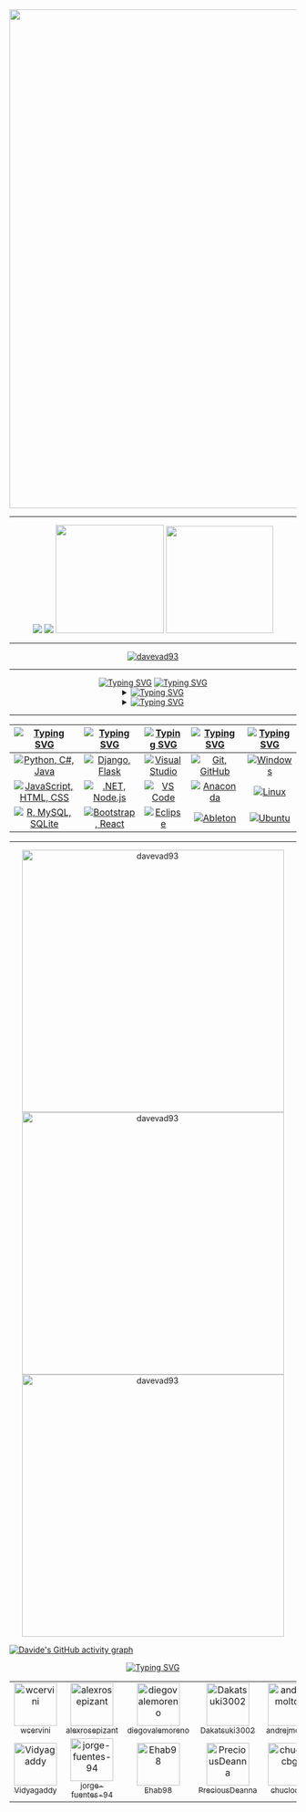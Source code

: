 <div align="center">
  <img src="assets/davevad93.gif" width=875>
  <hr>
  <a href="https://github.com/davevad93"><img src="https://komarev.com/ghpvc/?username=davevad93&color=brightgreen&style=for-the-badge"/><a/>
  <a href="./LICENSE"><img src="https://img.shields.io/github/license/davevad93/davevad93?style=for-the-badge&color=brightgreen"/></a>
  <a href=README.it.md><img src="assets/it.svg" width=190></a>
  <a href=README.es.md><img src="assets/es.svg" width=188></a>
  <hr>
  <p align="center"><a href="https://github.com/ryo-ma/github-profile-trophy"><img src="https://github-profile-trophy-davevad93s-projects.vercel.app/?username=davevad93&theme=matrix&rank=-B&column=-1" alt="davevad93"/></a></p>
</div>  

<hr>

<div align="center">
      <a href="https://git.io/typing-svg"><img src="https://readme-typing-svg.herokuapp.com?font=Fira+Code&size=28&duration=7000&pause=1000&color=00FF2B&center=true&vCenter=true&repeat=false&random=false&width=1000&lines=About+me%3A" alt="Typing SVG"/></a>
      <a href="https://git.io/typing-svg"><img src="https://readme-typing-svg.demolab.com?font=Fira+Code&size=15&pause=1000&color=00FF2B&center=true&vCenter=true&multiline=true&repeat=false&random=false&width=950&height=75&lines=Former+DJ,+now+fullstack+developer.+Huge+heavy+metal+and+all+pre-2000s+music+fan,+history+nerd.;“Those+who+cannot+remember+the+past+are+condemned+to+repeat+it”." alt="Typing SVG" /></a>

  <details>
    <summary><a href="https://git.io/typing-svg"><img src="https://readme-typing-svg.demolab.com?font=Fira+Code&pause=1000&color=00FF2B&center=true&vCenter=true&multiline=true&repeat=false&random=false&width=850&lines=Top+Repositories:" alt="Typing SVG" /></a></summary>
    
  <!--START_SECTION:top_repos-->
| 📁 Repository | ⭐ Stars | 🔱 Forks |
| --- | --- | --- |
| [davevad93](https://github.com/davevad93/davevad93) | 27 | 18 |
| [rest-countries-django-app](https://github.com/davevad93/rest-countries-django-app) | 16 | 4 |
| [pass-gen](https://github.com/davevad93/pass-gen) | 8 | 2 |
| [drawdb](https://github.com/davevad93/drawdb) | 7 | 0 |
| [C-Sharp-DAM](https://github.com/davevad93/C-Sharp-DAM) | 6 | 1 |
<!--END_SECTION:top_repos-->
  
  </details>

  <details>
    <summary><a href="https://git.io/typing-svg"><img src="https://readme-typing-svg.demolab.com?font=Fira+Code&pause=1000&color=00FF2B&center=true&vCenter=true&multiline=true&repeat=false&random=false&width=850&lines=Recent+GitHub+Activity:" alt="Typing SVG" /></a></summary>
    
  <!--START_SECTION:activity-->
| Recent Activity |
| --- |
⬆️ Pushed [2 commit(s)](https://github.com/davevad93/pass-gen/commits) to [davevad93/pass-gen](https://github.com/davevad93/pass-gen)
✔️ Merged PR [#63](https://github.com/davevad93/pass-gen/pull/63) in [davevad93/pass-gen](https://github.com/davevad93/pass-gen/pull/63)
🔍 Reviewed PR [#63](https://github.com/davevad93/pass-gen/pull/63) in [davevad93/pass-gen](https://github.com/davevad93/pass-gen/pull/63)
⬆️ Pushed [2 commit(s)](https://github.com/davevad93/pass-gen/commits) to [davevad93/pass-gen](https://github.com/davevad93/pass-gen)
✔️ Merged PR [#62](https://github.com/davevad93/pass-gen/pull/62) in [davevad93/pass-gen](https://github.com/davevad93/pass-gen/pull/62)
🔍 Reviewed PR [#62](https://github.com/davevad93/pass-gen/pull/62) in [davevad93/pass-gen](https://github.com/davevad93/pass-gen/pull/62)
⬆️ Pushed [2 commit(s)](https://github.com/davevad93/pass-gen/commits) to [davevad93/pass-gen](https://github.com/davevad93/pass-gen)
✔️ Merged PR [#61](https://github.com/davevad93/pass-gen/pull/61) in [davevad93/pass-gen](https://github.com/davevad93/pass-gen/pull/61)
🔍 Reviewed PR [#61](https://github.com/davevad93/pass-gen/pull/61) in [davevad93/pass-gen](https://github.com/davevad93/pass-gen/pull/61)
⬆️ Pushed [2 commit(s)](https://github.com/davevad93/pass-gen/commits) to [davevad93/pass-gen](https://github.com/davevad93/pass-gen)
✔️ Merged PR [#59](https://github.com/davevad93/pass-gen/pull/59) in [davevad93/pass-gen](https://github.com/davevad93/pass-gen/pull/59)
🔍 Reviewed PR [#59](https://github.com/davevad93/pass-gen/pull/59) in [davevad93/pass-gen](https://github.com/davevad93/pass-gen/pull/59)
📣 Commented on issue [#12](https://github.com/davevad93/davevad93/issues/12#issuecomment-2557762906) in [davevad93/davevad93](https://github.com/davevad93/davevad93/issues/12#issuecomment-2557762906)
🔑 Closed issue [#12](https://github.com/davevad93/davevad93/issues/12) in [davevad93/davevad93](https://github.com/davevad93/davevad93/issues/12)
❌ Closed PR [#58](https://github.com/davevad93/pass-gen/pull/58) in [davevad93/pass-gen](https://github.com/davevad93/pass-gen/pull/58)
<!--END_SECTION:activity-->
  
  </details>
</div>

<hr>

| [![Typing SVG](https://readme-typing-svg.herokuapp.com?font=Fira+Code&size=25&pause=1000&color=00FF2B&center=true&vCenter=true&repeat=false&random=false&width=300&lines=Languages)](https://git.io/typing-svg) | [![Typing SVG](https://readme-typing-svg.herokuapp.com?font=Fira+Code&size=25&pause=1000&color=00FF2B&center=true&vCenter=true&repeat=false&random=false&width=200&lines=Frameworks)](https://git.io/typing-svg) | [![Typing SVG](https://readme-typing-svg.herokuapp.com?font=Fira+Code&size=25&pause=1000&color=00FF2B&center=true&vCenter=true&repeat=false&random=false&width=200&lines=IDEs)](https://git.io/typing-svg) | [![Typing SVG](https://readme-typing-svg.herokuapp.com?font=Fira+Code&size=25&pause=1000&color=00FF2B&center=true&vCenter=true&repeat=false&random=false&width=200&lines=Tools)](https://git.io/typing-svg) | [![Typing SVG](https://readme-typing-svg.herokuapp.com?font=Fira+Code&size=25&pause=1000&color=00FF2B&center=true&vCenter=true&repeat=false&random=false&width=300&lines=Operating+Systems)](https://git.io/typing-svg) |
| ----- | ---- | ---- | ---- | ---- |
| <div align="center"><a href="https://skillicons.dev"><img src="https://skillicons.dev/icons?i=py,cs,java" title="Python, C#, Java"/></a></div> | <div align="center"><a href="https://skillicons.dev"><img src="https://skillicons.dev/icons?i=django,flask" title="Django, Flask"/></a></div>| <div align="center"><a href="https://skillicons.dev"><img src="https://skillicons.dev/icons?i=visualstudio" title="Visual Studio"/></a></div> | <div align="center"><a href="https://skillicons.dev"><img src="https://skillicons.dev/icons?i=git,github" title="Git, GitHub"/></a></div> | <div align="center"><a href="https://skillicons.dev"><img src="https://skillicons.dev/icons?i=windows" title="Windows"/></a></div> |
| <div align="center"><a href="https://skillicons.dev"><img src="https://skillicons.dev/icons?i=js,html,css" title="JavaScript, HTML, CSS"/></a></div> | <div align="center"><a href="https://skillicons.dev"><img src="https://skillicons.dev/icons?i=dotnet,nodejs" title=".NET, Node.js"/></a></div> | <div align="center"><a href="https://skillicons.dev"><img src="https://skillicons.dev/icons?i=vscode" title="VS Code"/></a></div> | <div align="center"><a href="https://skillicons.dev"><img src="https://skillicons.dev/icons?i=anaconda" title="Anaconda"/></a></div> | <div align="center"><a href="https://skillicons.dev"><img src="https://skillicons.dev/icons?i=linux" title="Linux"/></a></div> |
| <div align="center"><a href="https://skillicons.dev"><img src="https://skillicons.dev/icons?i=r,mysql,sqlite" title="R, MySQL, SQLite"/></a></div> | <div align="center"><a href="https://skillicons.dev"><img src="https://skillicons.dev/icons?i=bootstrap,react" title="Bootstrap, React"/></a></div> | <div align="center"><a href="https://skillicons.dev"><img src="https://skillicons.dev/icons?i=eclipse" title="Eclipse"/></a></div> | <div align="center"><a href="https://skillicons.dev"><img src="https://skillicons.dev/icons?i=ableton" title="Ableton"/></a></div> | <div align="center"><a href="https://skillicons.dev"><img src="https://skillicons.dev/icons?i=ubuntu" title="Ubuntu"/></a></div> | 
     
<hr>

<div align="center">
  <a href="https://github.com/anuraghazra/github-readme-stats"><img src="https://github-readme-stats-davevad93s-projects.vercel.app/api/top-langs?username=davevad93&show_icons=true&locale=en&layout=compact&langs_count=16&title_color=00FF2B&text_color=00FF2B&border_color=00FF2B&theme=chartreuse-dark" alt="davevad93" width=460 /></a>
  <br>
  <a href="https://github.com/anuraghazra/github-readme-stats"><img src="https://github-readme-stats-davevad93s-projects.vercel.app/api?username=davevad93&show_icons=true&locale=en&title_color=00FF2B&text_color=00FF2B&icon_color=00FF2B&border_color=00FF2B&theme=chartreuse-dark&show=discussions_answered,prs_merged,reviews&include_all_commits=true" alt="davevad93" width=460 /></a>
  <br>
  <a href="https://github.com/DenverCoder1/github-readme-streak-stats"><img src="https://github-readme-streak-stats-davevad93s-projects.vercel.app/?user=davevad93&&border=00FF2B&stroke=00FF2B&ring=00FF2B&fire=00FF2B&currStreakNum=00FF2B&sideNums=00FF2B&currStreakLabel=00FF2B&sideLabels=00FF2B&dates=00FF2B&theme=chartreuse-dark" alt="davevad93" width=460 /></a>
</div>

[![Davide's GitHub activity graph](https://github-readme-activity-graph.vercel.app/graph?username=davevad93&theme=github-compact&bg_color=000000&line=009A22&point=98FB98&color=00FF2B&title_color=00FF2B&area=true)](https://github.com/ashutosh00710/github-readme-activity-graph)

<div align="center">
      <a href="https://git.io/typing-svg"><img src="https://readme-typing-svg.herokuapp.com?font=Fira+Code&size=28&duration=7000&pause=1000&color=00FF2B&center=true&vCenter=true&repeat=false&random=false&width=1000&lines=Top+followers%3A" alt="Typing SVG"/></a>
<!--START_SECTION:followers-->
<table>
  <tr><td align="center">
  <a href="https://github.com/wcervini">
    <img src="https://avatars.githubusercontent.com/u/51060" width="75px" alt="wcervini" />
    <br />
    <sub>wcervini</sub>
  </a>
</td>
<td align="center">
  <a href="https://github.com/alexrosepizant">
    <img src="https://avatars.githubusercontent.com/u/7753376" width="75px" alt="alexrosepizant" />
    <br />
    <sub>alexrosepizant</sub>
  </a>
</td>
<td align="center">
  <a href="https://github.com/diegovalemoreno">
    <img src="https://avatars.githubusercontent.com/u/15755827" width="75px" alt="diegovalemoreno" />
    <br />
    <sub>diegovalemoreno</sub>
  </a>
</td>
<td align="center">
  <a href="https://github.com/Dakatsuki3002">
    <img src="https://avatars.githubusercontent.com/u/18092463" width="75px" alt="Dakatsuki3002" />
    <br />
    <sub>Dakatsuki3002</sub>
  </a>
</td>
<td align="center">
  <a href="https://github.com/andrejmoltok">
    <img src="https://avatars.githubusercontent.com/u/20362038" width="75px" alt="andrejmoltok" />
    <br />
    <sub>andrejmoltok</sub>
  </a>
</td>
<td align="center">
  <a href="https://github.com/Abimomin">
    <img src="https://avatars.githubusercontent.com/u/22491475" width="75px" alt="Abimomin" />
    <br />
    <sub>Abimomin</sub>
  </a>
</td>
<td align="center">
  <a href="https://github.com/nishanmudalige">
    <img src="https://avatars.githubusercontent.com/u/30182885" width="75px" alt="nishanmudalige" />
    <br />
    <sub>nishanmudalige</sub>
  </a>
</td>
</tr>
<tr><td align="center">
  <a href="https://github.com/Vidyagaddy">
    <img src="https://avatars.githubusercontent.com/u/31290797" width="75px" alt="Vidyagaddy" />
    <br />
    <sub>Vidyagaddy</sub>
  </a>
</td>
<td align="center">
  <a href="https://github.com/jorge-fuentes-94">
    <img src="https://avatars.githubusercontent.com/u/33938341" width="75px" alt="jorge-fuentes-94" />
    <br />
    <sub>jorge-fuentes-94</sub>
  </a>
</td>
<td align="center">
  <a href="https://github.com/Ehab98">
    <img src="https://avatars.githubusercontent.com/u/35175000" width="75px" alt="Ehab98" />
    <br />
    <sub>Ehab98</sub>
  </a>
</td>
<td align="center">
  <a href="https://github.com/PreciousDeanna">
    <img src="https://avatars.githubusercontent.com/u/35430361" width="75px" alt="PreciousDeanna" />
    <br />
    <sub>PreciousDeanna</sub>
  </a>
</td>
<td align="center">
  <a href="https://github.com/chuclocbg">
    <img src="https://avatars.githubusercontent.com/u/35459730" width="75px" alt="chuclocbg" />
    <br />
    <sub>chuclocbg</sub>
  </a>
</td>
<td align="center">
  <a href="https://github.com/waynezo">
    <img src="https://avatars.githubusercontent.com/u/37328568" width="75px" alt="waynezo" />
    <br />
    <sub>waynezo</sub>
  </a>
</td>
<td align="center">
  <a href="https://github.com/fefemama585">
    <img src="https://avatars.githubusercontent.com/u/38196806" width="75px" alt="fefemama585" />
    <br />
    <sub>fefemama585</sub>
  </a>
</td>
</tr>
</table>

<!--END_SECTION:followers-->

<!--
**davevad93/davevad93** is a ✨ _special_ ✨ repository because its `README.md` (this file) appears on your GitHub profile.

Here are some ideas to get you started:

- 🔭 I’m currently working on ...
- 🌱 I’m currently learning ...
- 👯 I’m looking to collaborate on ...
- 🤔 I’m looking for help with ...
- 💬 Ask me about ...
- 📫 How to reach me: ...
- 😄 Pronouns: ...
- ⚡ Fun fact: ...
-->
